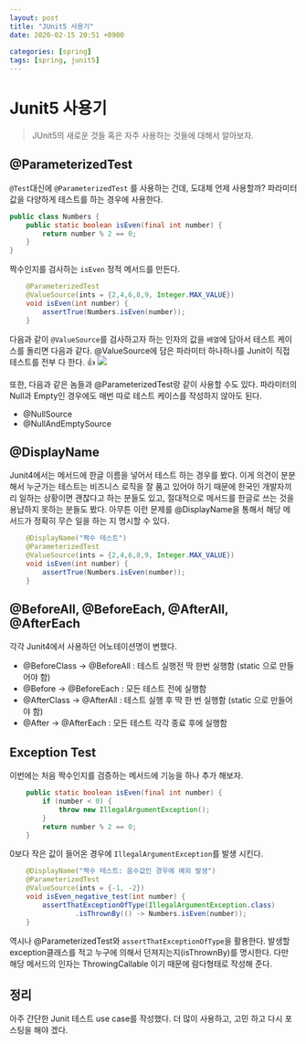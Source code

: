 ```yaml
---
layout: post
title: "JUnit5 사용기"
date: 2020-02-15 20:51 +0900
 
categories: [spring]
tags: [spring, junit5]
---
```


# Junit5 사용기

> JUnit5의 새로운 것들 혹은 자주 사용하는 것들에 대해서 알아보자.
## @ParameterizedTest

`@Test`대신에 `@ParameterizedTest` 를 사용하는 건데, 도대체 언제 사용할까?
파라미터 값을 다양하게 테스트를 하는 경우에 사용한다.

```java
public class Numbers {
    public static boolean isEven(final int number) {
        return number % 2 == 0;
    }
}
```

짝수인지를 검사하는 `isEven` 정적 메서드를 만든다.

```java
    @ParameterizedTest
    @ValueSource(ints = {2,4,6,8,9, Integer.MAX_VALUE})
    void isEven(int number) {
        assertTrue(Numbers.isEven(number));
    }
```

다음과 같이 `@ValueSource`를 검사하고자 하는 인자의 값을 `배열`에 담아서 테스트 케이스를 돌리면 다음과 같다.
@ValueSource에 담은 파라미터 하나하나를 Junit이 직접 테스트를 전부 다 한다. 👍
![](/assets/images/junit-test.png)

또한, 다음과 같은 놈들과 @ParameterizedTest랑 같이 사용할 수도 있다.
파라미터의 Null과 Empty인 경우에도 매번 따로 테스트 케이스를 작성하지 않아도 된다.

- @NullSource
- @NullAndEmptySource

## @DisplayName

Junit4에서는 메서드에 한글 이름을 넣어서 테스트 하는 경우를 봤다. 이게 의견이 분분해서 누군가는 테스트는 비즈니스 로직을 잘 품고 있어야 하기 때문에 한국인 개발자끼리 일하는 상황이면 괜찮다고 하는 분들도 있고, 절대적으로 메서드를 한글로 쓰는 것을 용냡하지 못하는 분들도 봤다. 아무튼 이런 문제를 @DisplayName을 통해서 해당 메서드가 정확히 무슨 일을 하는 지 명시할 수 있다.

```java
    @DisplayName("짝수 테스트")
    @ParameterizedTest
    @ValueSource(ints = {2,4,6,8,9, Integer.MAX_VALUE})
    void isEven(int number) {
        assertTrue(Numbers.isEven(number));
    }
```

## @BeforeAll, @BeforeEach, @AfterAll, @AfterEach

각각 Junit4에서 사용하던 어노테이션명이 변했다.

- @BeforeClass -> @BeforeAll : 테스트 실행전 딱 한번 실행함 (static 으로 만들어야 함)
- @Before -> @BeforeEach : 모든 테스트 전에 실행함
- @AfterClass -> @AfterAll : 테스트 실행 후 딱 한 번 실행함 (static 으로 만들어야 함)
- @After -> @AfterEach : 모든 테스트 각각 종료 후에 실행함

## Exception Test

이번에는 처음 짝수인지를 검증하는 메서드에 기능을 하나 추가 해보자.

```java
    public static boolean isEven(final int number) {
        if (number < 0) {
            throw new IllegalArgumentException();
        }
        return number % 2 == 0;
    }
```

0보다 작은 값이 들어온 경우에 `IllegalArgumentException`를 발생 시킨다.

```java
    @DisplayName("짝수 테스트: 음수값인 경우에 예외 발생")
    @ParameterizedTest
    @ValueSource(ints = {-1, -2})
    void isEven_negative_test(int number) {
        assertThatExceptionOfType(IllegalArgumentException.class)
                .isThrownBy(() -> Numbers.isEven(number));
    }
```

역시나 @ParameterizedTest와 `assertThatExceptionOfType`을 활용한다.
발생할 exception클래스를 적고 누구에 의해서 던져지는지(isThrownBy)를 명시한다. 다만 해당 메서드의 인자는 ThrowingCallable 이기 때문에 람다형태로 작성해 준다.

## 정리

아주 간단한 Junit 테스트 use case를 작성했다. 더 많이 사용하고, 고민 하고 다시 포스팅을 해야 겠다.

